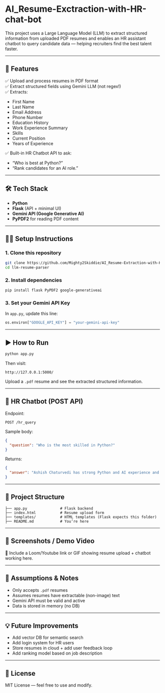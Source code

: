 # AI_Resume-Exctraction-with-HR-chat-bot

This project uses a Large Language Model (LLM) to extract structured information from uploaded PDF resumes and enables an HR assistant chatbot to query candidate data — helping recruiters find the best talent faster.

---

## 🚀 Features

✅ Upload and process resumes in PDF format  
✅ Extract structured fields using Gemini LLM (not regex!)  
✅ Extracts:
- First Name
- Last Name
- Email Address
- Phone Number
- Education History
- Work Experience Summary
- Skills
- Current Position
- Years of Experience

✅ Built-in HR Chatbot API to ask:
- “Who is best at Python?”
- “Rank candidates for an AI role.”

---

## 🛠 Tech Stack

- **Python**
- **Flask** (API + minimal UI)
- **Gemini API (Google Generative AI)**
- **PyPDF2** for reading PDF content

---

## 🧑‍💻 Setup Instructions

### 1. Clone this repository
```bash
git clone https://github.com/Mighty2Skiddie/AI_Resume-Extraction-with-HR-chat-bot.git
cd llm-resume-parser
```

### 2. Install dependencies
```bash
pip install flask PyPDF2 google-generativeai
```

### 3. Set your Gemini API Key
In `app.py`, update this line:
```python
os.environ["GOOGLE_API_KEY"] = "your-gemini-api-key"
```

---

## ▶️ How to Run

```bash
python app.py
```

Then visit:
```
http://127.0.0.1:5000/
```

Upload a `.pdf` resume and see the extracted structured information.

---

## 💬 HR Chatbot (POST API)

Endpoint:
```
POST /hr_query
```

Sample body:
```json
{
  "question": "Who is the most skilled in Python?"
}
```

Returns:
```json
{
  "answer": "Ashish Chaturvedi has strong Python and AI experience and would be the best fit."
}
```

---

## 📂 Project Structure

```
├── app.py               # Flask backend
├── index.html           # Resume upload form
├── templates/           # HTML templates (Flask expects this folder)
├── README.md            # You’re here
```

---

## 📸 Screenshots / Demo Video

📌 Include a Loom/Youtube link or GIF showing resume upload + chatbot working here.

---

## 📌 Assumptions & Notes

- Only accepts `.pdf` resumes
- Assumes resumes have extractable (non-image) text
- Gemini API must be valid and active
- Data is stored in memory (no DB)

---

## 💡 Future Improvements

- Add vector DB for semantic search
- Add login system for HR users
- Store resumes in cloud + add user feedback loop
- Add ranking model based on job description

---

## 🧠 License

MIT License — feel free to use and modify.
```

